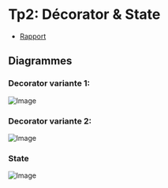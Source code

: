 # Tp2: Décorator & State

* [Rapport](https://www.intra.jrosk.ch/cours/design_patterns/tp2.html)

## Diagrammes

### Decorator variante 1:
![Image](https://i.imgur.com/c9cXKxz.png)

### Decorator variante 2:
![Image](https://i.imgur.com/xAaqDtt.png)

### State
![Image](https://i.imgur.com/RIFORu1.png)



